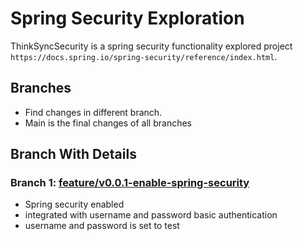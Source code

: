 # Spring Security Exploration

ThinkSyncSecurity is a spring security functionality explored project `https://docs.spring.io/spring-security/reference/index.html`.

## Branches
- Find changes in different branch.
- Main is the final changes of all branches 

## Branch With Details

### Branch 1:  [feature/v0.0.1-enable-spring-security](https://github.com/AbinashBapu/ThinkSyncSecurity/tree/feature/v0.0.1-enable-spring-security)

- Spring security enabled
- integrated with username and password basic authentication
- username and password is set to test